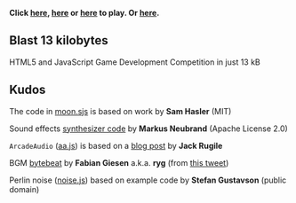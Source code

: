 **Click [here][0], [here][0] or [here][0] to play. Or [here][0].**

Blast 13 kilobytes
------------------

HTML5 and JavaScript Game Development Competition in just 13 kB

Kudos
-----

The code in [moon.sjs][1] is based on work by **Sam Hasler** (MIT)

Sound effects [synthesizer code][2] by **Markus Neubrand** (Apache License 2.0)

`ArcadeAudio` ([aa.js][3]) is based on a [blog post][4] by **Jack Rugile**

BGM [bytebeat][5] by **Fabian Giesen** a.k.a. **ryg** (from [this tweet][6])

Perlin noise ([noise.js][7]) based on example code by **Stefan Gustavson** (public domain)

[0]: http://js13kgames.com/entries/blast-13-kilobytes
[0a]: http://animuchan.net/blast-js13k/
[1]: https://github.com/mvasilkov/blast-js13k/blob/master/ms/moon.sjs
[2]: https://github.com/mneubrand/jsfxr
[3]: https://github.com/mvasilkov/blast-js13k/blob/master/scripts/aa.js
[4]: http://codepen.io/jackrugile/blog/arcade-audio-for-js13k-games
[5]: https://github.com/mvasilkov/blast-js13k/blob/master/scripts/bgm.js
[6]: https://twitter.com/rygorous/status/508028618392764416
[7]: https://github.com/mvasilkov/blast-js13k/blob/master/scripts/noise.js
